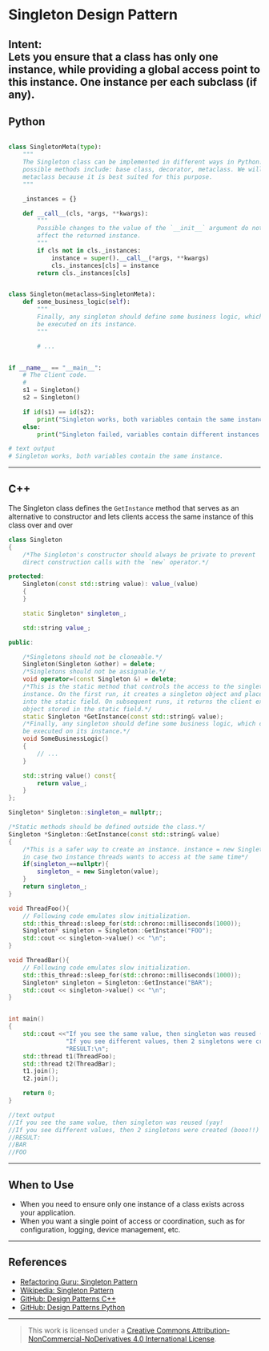 # Singleton Design Pattern

**Intent:**\
Lets you ensure that a class has only one instance, while providing a
global access point to this instance. One instance per each subclass (if any).
---

## Python
```python

class SingletonMeta(type):
    """
    The Singleton class can be implemented in different ways in Python. Some
    possible methods include: base class, decorator, metaclass. We will use the
    metaclass because it is best suited for this purpose.
    """

    _instances = {}

    def __call__(cls, *args, **kwargs):
        """
        Possible changes to the value of the `__init__` argument do not
        affect the returned instance.
        """
        if cls not in cls._instances:
            instance = super().__call__(*args, **kwargs)
            cls._instances[cls] = instance
        return cls._instances[cls]


class Singleton(metaclass=SingletonMeta):
    def some_business_logic(self):
        """
        Finally, any singleton should define some business logic, which can
        be executed on its instance.
        """

        # ...


if __name__ == "__main__":
    # The client code.
    #
    s1 = Singleton()
    s2 = Singleton()

    if id(s1) == id(s2):
        print("Singleton works, both variables contain the same instance.")
    else:
        print("Singleton failed, variables contain different instances.")

# text output
# Singleton works, both variables contain the same instance.
```
---

## C++
The Singleton class defines the `GetInstance` method that serves as an
alternative to constructor and lets clients access the same instance of this
class over and over

```cpp
class Singleton
{
    /*The Singleton's constructor should always be private to prevent
    direct construction calls with the `new` operator.*/

protected:
    Singleton(const std::string value): value_(value)
    {
    }

    static Singleton* singleton_;

    std::string value_;

public:

    /*Singletons should not be cloneable.*/
    Singleton(Singleton &other) = delete;
    /*Singletons should not be assignable.*/
    void operator=(const Singleton &) = delete;
    /*This is the static method that controls the access to the singleton
    instance. On the first run, it creates a singleton object and places it
    into the static field. On subsequent runs, it returns the client existing
    object stored in the static field.*/
    static Singleton *GetInstance(const std::string& value);
    /*Finally, any singleton should define some business logic, which can
    be executed on its instance.*/
    void SomeBusinessLogic()
    {
        // ...
    }

    std::string value() const{
        return value_;
    } 
};

Singleton* Singleton::singleton_= nullptr;;

/*Static methods should be defined outside the class.*/
Singleton *Singleton::GetInstance(const std::string& value)
{
    /*This is a safer way to create an instance. instance = new Singleton is dangerous 
    in case two instance threads wants to access at the same time*/
    if(singleton_==nullptr){
        singleton_ = new Singleton(value);
    }
    return singleton_;
}

void ThreadFoo(){
    // Following code emulates slow initialization.
    std::this_thread::sleep_for(std::chrono::milliseconds(1000));
    Singleton* singleton = Singleton::GetInstance("FOO");
    std::cout << singleton->value() << "\n";
}

void ThreadBar(){
    // Following code emulates slow initialization.
    std::this_thread::sleep_for(std::chrono::milliseconds(1000));
    Singleton* singleton = Singleton::GetInstance("BAR");
    std::cout << singleton->value() << "\n";
}


int main()
{
    std::cout <<"If you see the same value, then singleton was reused (yay!\n" <<
                "If you see different values, then 2 singletons were created (booo!!)\n\n" <<
                "RESULT:\n";   
    std::thread t1(ThreadFoo);
    std::thread t2(ThreadBar);
    t1.join();
    t2.join();

    return 0;
}

//text output
//If you see the same value, then singleton was reused (yay!
//If you see different values, then 2 singletons were created (booo!!)
//RESULT:
//BAR
//FOO
```
---

## When to Use

- When you need to ensure only one instance of a class exists across your application.
- When you want a single point of access or coordination, such as for configuration, logging, device management, etc.

---

## References

- [Refactoring Guru: Singleton Pattern](https://refactoring.guru/design-patterns/singleton)
- [Wikipedia: Singleton Pattern](https://en.wikipedia.org/wiki/Singleton_pattern)
- [GitHub: Design Patterns C++](https://github.com/RefactoringGuru/design-patterns-cpp.git)
- [GitHub: Design Patterns Python](https://github.com/RefactoringGuru/design-patterns-python.git)
---

> This work is licensed under a [Creative Commons Attribution-NonCommercial-NoDerivatives 4.0 International License](https://creativecommons.org/licenses/by-nc-nd/4.0/).

